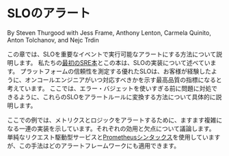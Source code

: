 # SLOのアラート

By Steven Thurgood with Jess Frame, Anthony Lenton, Carmela Quinito, Anton Tolchanov, and Nejc Trdin

この章では、SLOを重要なイベントで実行可能なアラートにする方法について説明します。
私たちの[最初のSRE本](http://bit.ly/2kIcNYM)とこの本は、SLOの実装について述べています。
プラットフォームの信頼性を測定する優れたSLOは、お客様が経験したように、オンコールエンジニアがいつ対応すべきかを示す最高品質の指標になると考えています。
ここでは、エラー・バジェットを使いすぎる前に問題に対処できるように、これらのSLOをアラートルールに変換する方法について具体的に説明します。

ここでの例では、メトリクスとロジックをアラートするために、ますます複雑になる一連の実装を示しています。それぞれの効用と欠点について議論します。
単純なリクエスト駆動型サービスと[Prometheusシンタックス](https://prometheus.io)を使用していますが、この手法はどのアラートフレームワークにも適用できます。
